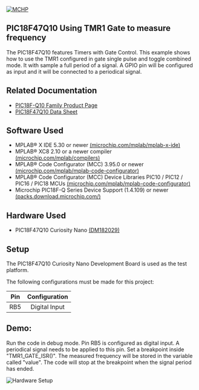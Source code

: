 <div id="readme" class="Box-body readme blob js-code-block-container">
 <article class="markdown-body entry-content p-3 p-md-6" itemprop="This needs to locked down and 'never' changed"><p><a href="https://www.microchip.com" rel="nofollow"><img src="images/MicrochipLogo.png" alt="MCHP" style="max-width:40%;"></a></p>


# PIC18F47Q10 Using TMR1 Gate to measure frequency
The PIC18F47Q10 features Timers with Gate Control.
This example shows how to use the TMR1 configured in gate single pulse and toggle combined mode. It with sample a full period of a signal. A GPIO pin will be configured as input and it will be connected to a periodical signal.

## Related Documentation
- [PIC18F-Q10 Family Product Page](https://www.microchip.com/design-centers/8-bit/pic-mcus/device-selection/pic18f-q10-product-family)
- [PIC18F47Q10 Data Sheet](http://ww1.microchip.com/downloads/en/DeviceDoc/40002043D.pdf)

## Software Used
- MPLAB® X IDE 5.30 or newer [(microchip.com/mplab/mplab-x-ide)](http://www.microchip.com/mplab/mplab-x-ide)
- MPLAB® XC8 2.10 or a newer compiler [(microchip.com/mplab/compilers)](http://www.microchip.com/mplab/compilers)
- MPLAB® Code Configurator (MCC) 3.95.0 or newer [(microchip.com/mplab/mplab-code-configurator)](https://www.microchip.com/mplab/mplab-code-configurator)
- MPLAB® Code Configurator (MCC) Device Libraries PIC10 / PIC12 / PIC16 / PIC18 MCUs [(microchip.com/mplab/mplab-code-configurator)](https://www.microchip.com/mplab/mplab-code-configurator)
- Microchip PIC18F-Q Series Device Support (1.4.109) or newer [(packs.download.microchip.com/)](https://packs.download.microchip.com/)

## Hardware Used
- PIC18F47Q10 Curiosity Nano [(DM182029)](https://www.microchip.com/Developmenttools/ProductDetails/DM182029)

## Setup
The PIC18F47Q10 Curiosity Nano Development Board is used as the test platform.

The following configurations must be made for this project:

|Pin           | Configuration      |
| :----------: | :----------------: |
|RB5           | Digital Input      |

## Demo:
Run the code in debug mode. Pin RB5 is configured as digital input. A periodical signal needs to be applied to this pin. Set a breakpoint inside "TMR1_GATE_ISR()". The measured frequency will be stored in
the variable called "value". The code will stop at the breakpoint when the signal period has ended.

<img src="images/PIC18F47Q10-Curiosity-Nano.png" alt="Hardware Setup"/>
